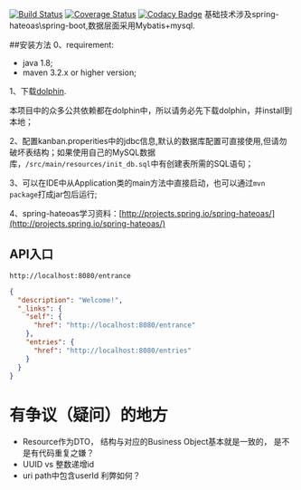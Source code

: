 
[![Build Status](http://img.shields.io/travis/thiki-org/thiki-kanban-backend/go.svg?style=flat-square)](https://travis-ci.org/thiki-org/thiki-kanban-backend)
[![Coverage Status](http://img.shields.io/coveralls/thiki-org/thiki-kanban-backend/go.svg?style=flat-square)](https://coveralls.io/r/thiki-org/thiki-kanban-backend?branch=go)
[![Codacy Badge](https://img.shields.io/codacy/grade/096aad581d3b44f6bde20ab37862512e/go.svg?style=flat-square)](https://www.codacy.com/app/btao-cn/thiki-kanban-backend?utm_source=github.com&amp;utm_medium=referral&amp;utm_content=thiki-org/thiki-kanban-backend&amp;utm_campaign=Badge_Grade)
基础技术涉及spring-hateoas\spring-boot,数据层面采用Mybatis+mysql.


##安装方法 
0、requirement:  
* java 1.8;  
* maven 3.2.x or higher version; 


1、下载[dolphin](https://github.com/xubitao/dolphin).

   本项目中的众多公共依赖都在dolphin中，所以请务必先下载dolphin，并install到本地；

2、配置kanban.properities中的jdbc信息,默认的数据库配置可直接使用,但请勿破坏表结构；如果使用自己的MySQL数据库，`/src/main/resources/init_db.sql`中有创建表所需的SQL语句；

3、可以在IDE中从Application类的main方法中直接启动，也可以通过`mvn package`打成jar包后运行;

4、spring-hateoas学习资料：[http://projects.spring.io/spring-hateoas/](http://projects.spring.io/spring-hateoas/)
## API入口
```
http://localhost:8080/entrance
```
```json
{
  "description": "Welcome!",
  "_links": {
    "self": {
      "href": "http://localhost:8080/entrance"
    },
    "entries": {
      "href": "http://localhost:8080/entries"
    }
  }
}

```

# 有争议（疑问）的地方

* Resource作为DTO， 结构与对应的Business Object基本就是一致的， 是不是有代码重复之嫌？
* UUID vs 整数递增id
* uri path中包含userId 利弊如何？

